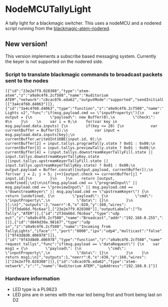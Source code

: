 # NodeMCUTallyLight
A tally light for a blackmagic switcher. This uses a nodeMCU and a nodered script running from the [blackmagic-atem-nodered](https://www.npmjs.com/package/blackmagic-atem-nodered).

## New version!
This version implements a subscribe based messaging system. Currently the keyer is not supported on the nodered side.

### Script to translate blackmagic commands to broadcast packets sent to the nodes
```
[{"id":"23e2e7f9.028308","type":"atem-atem","z":"a9a9c4f6.2cf508","name":"Auditorium ATEM","network":"c8cac07b.eda62","outputMode":"supported","sendInitialData":"yes","sendStatusUpdates":"yes","x":630,"y":160,"wires":[["3a4c4f60.d4063"]]},{"id":"3a4c4f60.d4063","type":"function","z":"a9a9c4f6.2cf508","name":"Tally Lights v2","func":"if(msg.payload.cmd == \"inputProperty\"){\n    var output = {\n        \"payload\": new Buffer(0),\n        \"check\": 0\n    }\n    \n    var i = 0;\n    for(var key in msg.payload.data.inputs) {\n        if(key <= 20) {\n            var currentBuffer = Buffer(5);\n            var input = msg.payload.data.inputs[key];\n            currentBuffer.writeUInt16BE(input.id, 0);\n            currentBuffer[2] = input.tallys.programTally.state ? 0x01 : 0x00;\n            currentBuffer[3] = input.tallys.previewTally.state ? 0x01 : 0x00;\n            currentBuffer[4] = (input.tallys.downstreamKeyerTallyFill.state || input.tallys.downstreamKeyerTallyKey.state ||input.tallys.upstreamKeyerTallyFill.state || input.tallys.upstreamKeyerTallyKey.state) ? 0x01 : 0x00;\n            output.payload = Buffer.concat([output.payload, currentBuffer]);\n            for(var j = 2; j < 5; j++){output.check += currentBuffer[j] * input.id;}\n        }\n    }\n    return [output, undefined];\n}\n\nif(msg.payload.cmd == \"programInput\" || msg.payload.cmd == \"previewInput\" || msg.payload.cmd == \"downstreamKeyer\" || msg.payload.cmd == \"upstreamKeyer\") {\n    return [undefined, {\n        \"payload\": {\n            \"cmd\": \"inputProperty\",\n            \"data\": {}\n        }\n    }];\n}","outputs":2,"noerr":0,"x":820,"y":160,"wires":[["2f3da66d.f6c6aa"],["23e2e7f9.028308"]],"outputLabels":["To Tally","ATEM"]},{"id":"2f3da66d.f6c6aa","type":"udp out","z":"a9a9c4f6.2cf508","name":"Broadcast","addr":"192.168.0.255","iface":"","port":"5654","ipv":"udp4","outport":"","base64":false,"multicast":"broad","x":980,"y":120,"wires":[]},{"id":"d849d39a.98167","type":"udp in","z":"a9a9c4f6.2cf508","name":"Incoming from TallyLights","iface":"","port":"8000","ipv":"udp4","multicast":"false","group":"","datatype":"utf8","x":210,"y":160,"wires":[["9f43d8d0.d06978"]]},{"id":"9f43d8d0.d06978","type":"function","z":"a9a9c4f6.2cf508","name":"Data request tallys","func":"if(msg.payload == \"dataRequest\") {\n    var msg1 = {\n        \"payload\": {\n            \"cmd\": \"inputProperty\",\n            \"data\": {}\n        }\n    }\n    return msg1;\n}","outputs":1,"noerr":0,"x":430,"y":160,"wires":[["23e2e7f9.028308"]]},{"id":"c8cac07b.eda62","type":"atem-network","z":"","name":"Auditorium ATEM","ipAddress":"192.168.0.1"}]
```

### Hardware information
* LED type is a PL9823
* LED pins are in series with the rear led being first and front being last on D2
